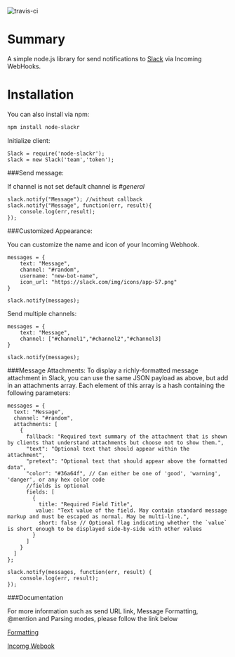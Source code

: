 ![travis-ci](https://travis-ci.org/chenka/node-slackr.svg)

Summary
=======
A simple node.js library for send notifications to [Slack](https://slack.com/) via Incoming WebHooks.


Installation
=======
You can also install via npm:
```sh
npm install node-slackr
```

Initialize client:

```
Slack = require('node-slackr');
slack = new Slack('team','token');
```

###Send message:

If channel is not set default channel is *#general*
```
slack.notify("Message"); //without callback
slack.notify("Message", function(err, result){
    console.log(err,result);
});

```

###Customized Appearance:

You can customize the name and icon of your Incoming Webhook.

```
messages = {
    text: "Message",
    channel: "#random",
    username: "new-bot-name",
    icon_url: "https://slack.com/img/icons/app-57.png"
}
    
slack.notify(messages);
```

Send multiple channels:
```
messages = {
    text: "Message",
    channel: ["#channel1","#channel2","#channel3]
}
    
slack.notify(messages);
```


###Message Attachments:
To display a richly-formatted message attachment in Slack, you can use the same JSON payload as above, but add in an attachments array. Each element of this array is a hash containing the following parameters:

```
messages = {
  text: "Message",
  channel: "#random",
  attachments: [
    {
      fallback: "Required text summary of the attachment that is shown by clients that understand attachments but choose not to show them.",
      "text": "Optional text that should appear within the attachment",
      "pretext": "Optional text that should appear above the formatted data",
      "color": "#36a64f", // Can either be one of 'good', 'warning', 'danger', or any hex color code
      //fields is optional
      fields: [
        {
          title: "Required Field Title",
         value: "Text value of the field. May contain standard message markup and must be escaped as normal. May be multi-line.",
          short: false // Optional flag indicating whether the `value` is short enough to be displayed side-by-side with other values
        }
      ]
    }
  ]
};

slack.notify(messages, function(err, result) {
    console.log(err, result);
});

```

###Documentation

For more information such as send URL link, Message Formatting, @mention and Parsing modes,  please follow the link below

[Formatting](https://api.slack.com/docs/formatting)

[Incomg Webook](https://my.slack.com/services/new/incoming-webhook)



